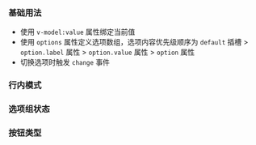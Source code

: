 <!-- 多选框/单选框 -->

### 基础用法

- 使用 `v-model:value` 属性绑定当前值
- 使用 `options` 属性定义选项数组，选项内容优先级顺序为 `default` 插槽 > `option.label` 属性 > `option.value` 属性 > `option` 属性
- 切换选项时触发 `change` 事件

<preview path="@docs/component/checkbox/demos/group.vue"></preview>

### 行内模式

<preview path="@docs/component/checkbox/demos/group-display.vue"></preview>

### 选项组状态

<preview path="@docs/component/checkbox/demos/group-state.vue"></preview>

### 按钮类型

<preview path="@docs/component/checkbox/demos/group-type.vue"></preview>

